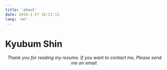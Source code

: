 ```yaml
---
title: 'about'
date: 2019-1-27 16:21:13
lang: 'en'
---
```


# Kyubum Shin

<div align="center">

_Thank you for reading my resume. If you want to contact me, Please send me an email._

</div>
